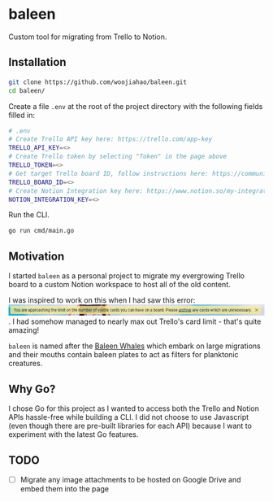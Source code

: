 # baleen

Custom tool for migrating from Trello to Notion.

## Installation

```bash
git clone https://github.com/woojiahao/baleen.git
cd baleen/
```

Create a file `.env` at the root of the project directory with the following fields filled in:

```bash
# .env
# Create Trello API key here: https://trello.com/app-key
TRELLO_API_KEY=<>
# Create Trello token by selecting "Token" in the page above
TRELLO_TOKEN=<>
# Get target Trello board ID, follow instructions here: https://community.atlassian.com/t5/Trello-questions/How-to-get-Trello-Board-ID/qaq-p/1347525
TRELLO_BOARD_ID=<>
# Create Notion Integration key here: https://www.notion.so/my-integrations
NOTION_INTEGRATION_KEY=<>
```

Run the CLI.

```bash
go run cmd/main.go
```

## Motivation

I started `baleen` as a personal project to migrate my evergrowing Trello board to a custom Notion workspace to host all
of the old content.

I was inspired to work on this when I had saw this error: ![Motivation](./res/motivation.png). I had somehow managed to
nearly max out Trello's card limit - that's quite amazing!

`baleen` is named after the [Baleen Whales](https://en.wikipedia.org/wiki/Baleen_whale) which embark on large migrations
and their mouths contain baleen plates to act as filters for planktonic creatures.

## Why Go?

I chose Go for this project as I wanted to access both the Trello and Notion APIs hassle-free while building a CLI. I
did not choose to use Javascript (even though there are pre-built libraries for each API) because I want to experiment
with the latest Go features.

## TODO

- [ ] Migrate any image attachments to be hosted on Google Drive and embed them into the page
